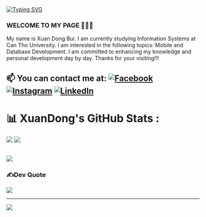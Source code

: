 <a href="https://git.io/typing-svg"><img src="https://readme-typing-svg.herokuapp.com?font=Fira+Code&weight=700&size=40&duration=4000&pause=1000&center=true&vCenter=true&random=false&width=435&lines=Hi+Visitor!!!%F0%9F%91%8B;I+am+XuanDongDev+%F0%9F%A7%91%E2%80%8D%F0%9F%92%BB" alt="Typing SVG" /></a>

### WELCOME TO MY PAGE 👋👋👋
My name is Xuan Dong Bui. I am currently studying Information Systems at Can Tho University. I am interested in the following topics: Mobile and Database Development. I am committed to enhancing my knowledge and personal development day by day. Thanks for your visiting!!!<br>
## 📫 You can contact me at: [![Facebook](https://img.shields.io/badge/Facebook-%231877F2.svg?logo=Facebook&logoColor=white)](https://facebook.com/nauXgnoD.Y) [![Instagram](https://img.shields.io/badge/Instagram-%23E4405F.svg?logo=Instagram&logoColor=white)](https://instagram.com/__xuandong) [![LinkedIn](https://img.shields.io/badge/LinkedIn-%230077B5.svg?logo=linkedin&logoColor=white)](https://linkedin.com/in/xuandongdev) 




# 📊 XuanDong's GitHub Stats :
<p alight="center">
<img src="https://github-readme-stats.vercel.app/api?username=XuanDongDev&theme=radical&hide_border=false&include_all_commits=true&count_private=false">
<img src="https://github-readme-stats.vercel.app/api/top-langs/?username=XuanDongDev&theme=radical&hide_border=false&include_all_commits=true&count_private=false&layout=compact">
</p></br><img src="https://github-readme-streak-stats.herokuapp.com/?user=XuanDongDev&theme=radical&hide_border=false">


### ✍️Dev Quote
![](https://quotes-github-readme.vercel.app/api?type=horizontal&theme=radical)

---
[![](https://visitcount.itsvg.in/api?id=XuanDongDev&icon=0&color=0)](https://visitcount.itsvg.in)